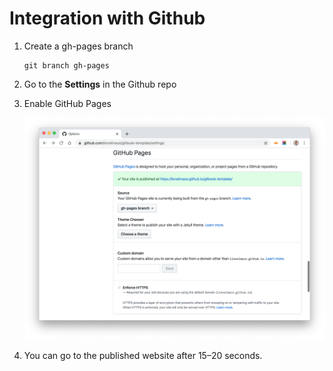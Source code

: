 # Integration with Github

1. Create a gh-pages branch

    ```
    git branch gh-pages
    ```

1. Go to the **Settings** in the Github repo

1. Enable GitHub Pages

    ![](./images/github-pages.png)

1. You can go to the published website after 15–20 seconds.
